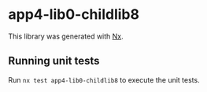 # app4-lib0-childlib8

This library was generated with [Nx](https://nx.dev).

## Running unit tests

Run `nx test app4-lib0-childlib8` to execute the unit tests.
